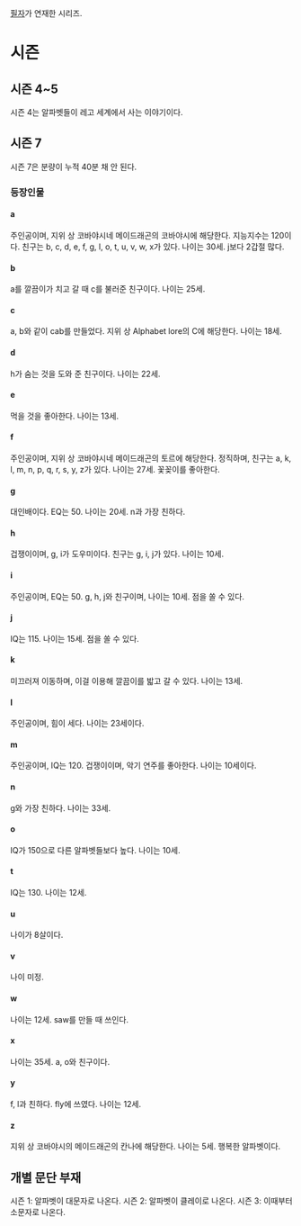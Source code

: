 [필자](https://github.com/SeanSentIGPCkr/SeanSentIGPCkr)가 연재한 시리즈.
# 시즌
## 시즌 4~5
시즌 4는 알파벳들이 레고 세계에서 사는 이야기이다.
## 시즌 7
시즌 7은 분량이 누적 40분 채 안 된다.
### 등장인물
#### a
주인공이며, 지위 상 코바야시네 메이드래곤의 코바야시에 해당한다. 지능지수는 120이다. 친구는 b, c, d, e, f, g, l, o, t, u, v, w, x가 있다. 나이는 30세. j보다 2갑절 많다.
#### b
a를 깔끔이가 치고 갈 때 c를 불러준 친구이다. 나이는 25세.
#### c
a, b와 같이 cab를 만들었다. 지위 상 Alphabet lore의 C에 해당한다. 나이는 18세.
#### d
h가 숨는 것을 도와 준 친구이다. 나이는 22세.
#### e
먹을 것을 좋아한다. 나이는 13세.
#### f
주인공이며, 지위 상 코바야시네 메이드래곤의 토르에 해당한다. 정직하며, 친구는 a, k, l, m, n, p, q, r, s, y, z가 있다. 나이는 27세. 꽃꽂이를 좋아한다.
#### g
대인배이다. EQ는 50. 나이는 20세. n과 가장 친하다.
#### h
겁쟁이이며, g, i가 도우미이다. 친구는 g, i, j가 있다. 나이는 10세.
#### i
주인공이며, EQ는 50. g, h, j와 친구이며, 나이는 10세. 점을 쏠 수 있다.
#### j
IQ는 115. 나이는 15세. 점을 쏠 수 있다.
#### k
미끄러져 이동하며, 이걸 이용해 깔끔이를 밟고 갈 수 있다. 나이는 13세.
#### l
주인공이며, 힘이 세다. 나이는 23세이다.
#### m
주인공이며, IQ는 120. 겁쟁이이며, 악기 연주를 좋아한다. 나이는 10세이다.
#### n
g와 가장 친하다. 나이는 33세. 
#### o
IQ가 150으로 다른 알파벳들보다 높다. 나이는 10세.
#### t
IQ는 130. 나이는 12세.
#### u
나이가 8살이다.
#### v
나이 미정.
#### w
나이는 12세. saw를 만들 때 쓰인다.
#### x
나이는 35세. a, o와 친구이다.
#### y
f, l과 친하다. fly에 쓰였다. 나이는 12세.
#### z
지위 상 코바야시의 메이드래곤의 칸나에 해당한다. 나이는 5세. 행복한 알파벳이다.
## 개별 문단 부재
시즌 1: 알파벳이 대문자로 나온다.
시즌 2: 알파벳이 클레이로 나온다.
시즌 3: 이때부터 소문자로 나온다.
